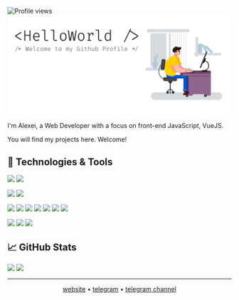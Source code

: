 ![Profile views](https://gpvc.arturio.dev/alexsoin)
[![Alex Soin - Web Developer](bg.png)](https://zencod.ru/)

I'm Alexei, a Web Developer with a focus on front-end JavaScript, VueJS.

You will find my projects here. Welcome!

## 🔧 Technologies & Tools

![](https://img.shields.io/badge/OS-Manjaro-informational?style=for-the-badge&logo=manjaro)
![](https://img.shields.io/badge/Shell-fish-informational?style=for-the-badge&logo=gnu-bash&logoColor=white)

![](https://img.shields.io/badge/Editor-Web_Storm-informational?style=for-the-badge&logo=webstorm)
![](https://img.shields.io/badge/Editor-VS_Code-informational?style=for-the-badge&logo=visual-studio-code)

![](https://img.shields.io/badge/Code-php-informational?style=for-the-badge&logo=php)
![](https://img.shields.io/badge/Code-node.js-informational?style=for-the-badge&logo=node.js)
![](https://img.shields.io/badge/Code-JS-informational?style=for-the-badge&logo=javascript)
![](https://img.shields.io/badge/Code-TS-informational?style=for-the-badge&logo=typescript)
![](https://img.shields.io/badge/Code-react-informational?style=for-the-badge&logo=react)
![](https://img.shields.io/badge/Code-Vue-informational?style=for-the-badge&logo=vue.js)
![](https://img.shields.io/badge/Code-Nuxt-informational?style=for-the-badge&logo=nuxt.js)

![](https://img.shields.io/badge/Framework-Laravel-informational?style=for-the-badge&logo=laravel)
![](https://img.shields.io/badge/cms-modx-informational?style=for-the-badge&logo=modx)
![](https://img.shields.io/badge/cms-bitrix-informational?style=for-the-badge&logo=bitrix)

## &#x1f4c8; GitHub Stats

![](https://github-readme-stats.vercel.app/api/top-langs/?username=alexsoin&hide=html&hide_border=true&theme=vue-dark)
![](https://github-readme-stats.vercel.app/api?username=alexsoin&show_icons=true&theme=vue-dark&hide_border=true)

----

<p align="center">
  <a href="https://zencod.ru">website</a> •
  <a href="https://t.me/alexsoin">telegram</a> •
  <a href="https://t.me/zencod">telegram channel</a>
</p>
